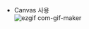 - Canvas 사용</br>
![ezgif com-gif-maker](https://user-images.githubusercontent.com/86187456/204122187-29d41022-e30d-4951-818c-c991351c137b.gif)
